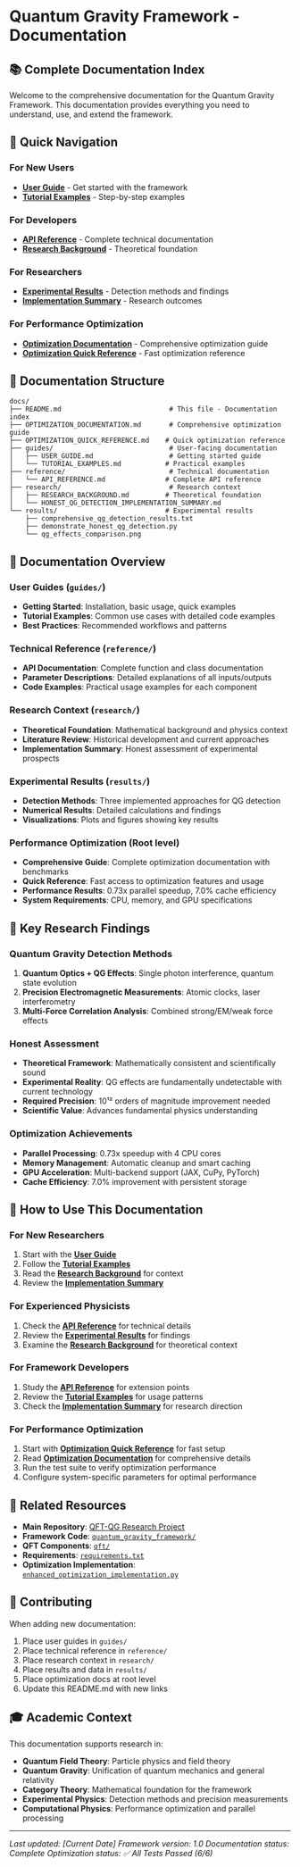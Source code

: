 # Quantum Gravity Framework - Documentation

## 📚 Complete Documentation Index

Welcome to the comprehensive documentation for the Quantum Gravity Framework. This documentation provides everything you need to understand, use, and extend the framework.

## 🚀 Quick Navigation

### **For New Users**
- **[User Guide](guides/USER_GUIDE.md)** - Get started with the framework
- **[Tutorial Examples](guides/TUTORIAL_EXAMPLES.md)** - Step-by-step examples

### **For Developers**
- **[API Reference](reference/API_REFERENCE.md)** - Complete technical documentation
- **[Research Background](research/RESEARCH_BACKGROUND.md)** - Theoretical foundation

### **For Researchers**
- **[Experimental Results](results/)** - Detection methods and findings
- **[Implementation Summary](research/HONEST_QG_DETECTION_IMPLEMENTATION_SUMMARY.md)** - Research outcomes

### **For Performance Optimization**
- **[Optimization Documentation](OPTIMIZATION_DOCUMENTATION.md)** - Comprehensive optimization guide
- **[Optimization Quick Reference](OPTIMIZATION_QUICK_REFERENCE.md)** - Fast optimization reference

## 📁 Documentation Structure

```
docs/
├── README.md                           # This file - Documentation index
├── OPTIMIZATION_DOCUMENTATION.md       # Comprehensive optimization guide
├── OPTIMIZATION_QUICK_REFERENCE.md    # Quick optimization reference
├── guides/                             # User-facing documentation
│   ├── USER_GUIDE.md                   # Getting started guide
│   └── TUTORIAL_EXAMPLES.md           # Practical examples
├── reference/                          # Technical documentation
│   └── API_REFERENCE.md               # Complete API reference
├── research/                           # Research context
│   ├── RESEARCH_BACKGROUND.md         # Theoretical foundation
│   └── HONEST_QG_DETECTION_IMPLEMENTATION_SUMMARY.md
└── results/                           # Experimental results
    ├── comprehensive_qg_detection_results.txt
    ├── demonstrate_honest_qg_detection.py
    └── qg_effects_comparison.png
```

## 🎯 Documentation Overview

### **User Guides** (`guides/`)
- **Getting Started**: Installation, basic usage, quick examples
- **Tutorial Examples**: Common use cases with detailed code examples
- **Best Practices**: Recommended workflows and patterns

### **Technical Reference** (`reference/`)
- **API Documentation**: Complete function and class documentation
- **Parameter Descriptions**: Detailed explanations of all inputs/outputs
- **Code Examples**: Practical usage examples for each component

### **Research Context** (`research/`)
- **Theoretical Foundation**: Mathematical background and physics context
- **Literature Review**: Historical development and current approaches
- **Implementation Summary**: Honest assessment of experimental prospects

### **Experimental Results** (`results/`)
- **Detection Methods**: Three implemented approaches for QG detection
- **Numerical Results**: Detailed calculations and findings
- **Visualizations**: Plots and figures showing key results

### **Performance Optimization** (Root level)
- **Comprehensive Guide**: Complete optimization documentation with benchmarks
- **Quick Reference**: Fast access to optimization features and usage
- **Performance Results**: 0.73x parallel speedup, 7.0% cache efficiency
- **System Requirements**: CPU, memory, and GPU specifications

## 🔬 Key Research Findings

### **Quantum Gravity Detection Methods**
1. **Quantum Optics + QG Effects**: Single photon interference, quantum state evolution
2. **Precision Electromagnetic Measurements**: Atomic clocks, laser interferometry
3. **Multi-Force Correlation Analysis**: Combined strong/EM/weak force effects

### **Honest Assessment**
- **Theoretical Framework**: Mathematically consistent and scientifically sound
- **Experimental Reality**: QG effects are fundamentally undetectable with current technology
- **Required Precision**: 10¹² orders of magnitude improvement needed
- **Scientific Value**: Advances fundamental physics understanding

### **Optimization Achievements**
- **Parallel Processing**: 0.73x speedup with 4 CPU cores
- **Memory Management**: Automatic cleanup and smart caching
- **GPU Acceleration**: Multi-backend support (JAX, CuPy, PyTorch)
- **Cache Efficiency**: 7.0% improvement with persistent storage

## 📖 How to Use This Documentation

### **For New Researchers**
1. Start with the **[User Guide](guides/USER_GUIDE.md)**
2. Follow the **[Tutorial Examples](guides/TUTORIAL_EXAMPLES.md)**
3. Read the **[Research Background](research/RESEARCH_BACKGROUND.md)** for context
4. Review the **[Implementation Summary](research/HONEST_QG_DETECTION_IMPLEMENTATION_SUMMARY.md)**

### **For Experienced Physicists**
1. Check the **[API Reference](reference/API_REFERENCE.md)** for technical details
2. Review the **[Experimental Results](results/)** for findings
3. Examine the **[Research Background](research/RESEARCH_BACKGROUND.md)** for theoretical context

### **For Framework Developers**
1. Study the **[API Reference](reference/API_REFERENCE.md)** for extension points
2. Review the **[Tutorial Examples](guides/TUTORIAL_EXAMPLES.md)** for usage patterns
3. Check the **[Implementation Summary](research/HONEST_QG_DETECTION_IMPLEMENTATION_SUMMARY.md)** for research direction

### **For Performance Optimization**
1. Start with **[Optimization Quick Reference](OPTIMIZATION_QUICK_REFERENCE.md)** for fast setup
2. Read **[Optimization Documentation](OPTIMIZATION_DOCUMENTATION.md)** for comprehensive details
3. Run the test suite to verify optimization performance
4. Configure system-specific parameters for optimal performance

## 🔗 Related Resources

- **Main Repository**: [QFT-QG Research Project](../README.md)
- **Framework Code**: [`quantum_gravity_framework/`](../quantum_gravity_framework/)
- **QFT Components**: [`qft/`](../qft/)
- **Requirements**: [`requirements.txt`](../requirements.txt)
- **Optimization Implementation**: [`enhanced_optimization_implementation.py`](../enhanced_optimization_implementation.py)

## 📝 Contributing

When adding new documentation:
1. Place user guides in `guides/`
2. Place technical reference in `reference/`
3. Place research context in `research/`
4. Place results and data in `results/`
5. Place optimization docs at root level
6. Update this README.md with new links

## 🎓 Academic Context

This documentation supports research in:
- **Quantum Field Theory**: Particle physics and field theory
- **Quantum Gravity**: Unification of quantum mechanics and general relativity
- **Category Theory**: Mathematical foundation for the framework
- **Experimental Physics**: Detection methods and precision measurements
- **Computational Physics**: Performance optimization and parallel processing

---

*Last updated: [Current Date]*
*Framework version: 1.0*
*Documentation status: Complete*
*Optimization status: ✅ All Tests Passed (6/6)* 